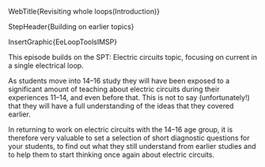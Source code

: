 WebTitle{Revisiting whole loops(Introduction)}

StepHeader{Building on earlier topics}

InsertGraphic{EeLoopToolsIMSP}

This episode builds on the SPT: Electric circuits topic, focusing on current in a single electrical loop. 

As students move into 14&ndash;16 study they will have been exposed to a significant amount of teaching about electric circuits during their experiences 11&ndash;14, and even before that. This is not to say (unfortunately!) that they will have a full understanding of the ideas that they covered earlier.

In returning to work on electric circuits with the 14&ndash;16 age group, it is therefore very valuable to set a selection of short diagnostic questions for your students, to find out what they still understand from earlier studies and to help them to start thinking once again about electric circuits.

